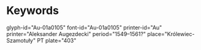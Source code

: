 # Keywords
glyph-id="Au-01a0105"
font-id="Au-01a0105"
printer-id="Au"
printer="Aleksander Augezdecki"
period="1549–1561?"
place="Królewiec-Szamotuły"
PT plate="403"
